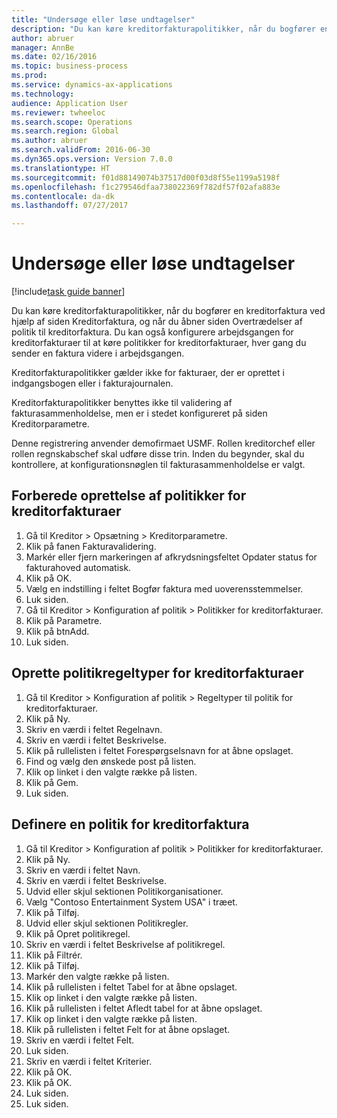 ```yaml
--- 
title: "Undersøge eller løse undtagelser"
description: "Du kan køre kreditorfakturapolitikker, når du bogfører en kreditorfaktura ved hjælp af siden Kreditorfaktura, og når du åbner siden Overtrædelser af politik til kreditorfaktura."
author: abruer
manager: AnnBe
ms.date: 02/16/2016
ms.topic: business-process
ms.prod: 
ms.service: dynamics-ax-applications
ms.technology: 
audience: Application User
ms.reviewer: twheeloc
ms.search.scope: Operations
ms.search.region: Global
ms.author: abruer
ms.search.validFrom: 2016-06-30
ms.dyn365.ops.version: Version 7.0.0
ms.translationtype: HT
ms.sourcegitcommit: f01d88149074b37517d00f03d8f55e1199a5198f
ms.openlocfilehash: f1c279546dfaa738022369f782df57f02afa883e
ms.contentlocale: da-dk
ms.lasthandoff: 07/27/2017

---
```

# <a name="research-or-resolve-exceptions"></a>Undersøge eller løse undtagelser

[!include[task guide banner](../../includes/task-guide-banner.md)]

Du kan køre kreditorfakturapolitikker, når du bogfører en kreditorfaktura ved hjælp af siden Kreditorfaktura, og når du åbner siden Overtrædelser af politik til kreditorfaktura. Du kan også konfigurere arbejdsgangen for kreditorfakturaer til at køre politikker for kreditorfakturaer, hver gang du sender en faktura videre i arbejdsgangen. 

Kreditorfakturapolitikker gælder ikke for fakturaer, der er oprettet i indgangsbogen eller i fakturajournalen. 

Kreditorfakturapolitikker benyttes ikke til validering af fakturasammenholdelse, men er i stedet konfigureret på siden Kreditorparametre.

Denne registrering anvender demofirmaet USMF. Rollen kreditorchef eller rollen regnskabschef skal udføre disse trin. Inden du begynder, skal du kontrollere, at konfigurationsnøglen til fakturasammenholdelse er valgt.


## <a name="prepare-to-create-vendor-invoice-policies"></a>Forberede oprettelse af politikker for kreditorfakturaer
1. Gå til Kreditor > Opsætning > Kreditorparametre.
2. Klik på fanen Fakturavalidering.
3. Markér eller fjern markeringen af afkrydsningsfeltet Opdater status for fakturahoved automatisk.
4. Klik på OK.
5. Vælg en indstilling i feltet Bogfør faktura med uoverensstemmelser.
6. Luk siden.
7. Gå til Kreditor > Konfiguration af politik > Politikker for kreditorfakturaer.
8. Klik på Parametre.
9. Klik på btnAdd.
10. Luk siden.

## <a name="create-policy-rule-types-for-vendor-invoices"></a>Oprette politikregeltyper for kreditorfakturaer
1. Gå til Kreditor > Konfiguration af politik > Regeltyper til politik for kreditorfakturaer.
2. Klik på Ny.
3. Skriv en værdi i feltet Regelnavn.
4. Skriv en værdi i feltet Beskrivelse.
5. Klik på rullelisten i feltet Forespørgselsnavn for at åbne opslaget.
6. Find og vælg den ønskede post på listen.
7. Klik op linket i den valgte række på listen.
8. Klik på Gem.
9. Luk siden.

## <a name="define-a-vendor-invoice-policy"></a>Definere en politik for kreditorfaktura
1. Gå til Kreditor > Konfiguration af politik > Politikker for kreditorfakturaer.
2. Klik på Ny.
3. Skriv en værdi i feltet Navn.
4. Skriv en værdi i feltet Beskrivelse.
5. Udvid eller skjul sektionen Politikorganisationer.
6. Vælg "Contoso Entertainment System USA" i træet.
7. Klik på Tilføj.
8. Udvid eller skjul sektionen Politikregler.
9. Klik på Opret politikregel.
10. Skriv en værdi i feltet Beskrivelse af politikregel.
11. Klik på Filtrér.
12. Klik på Tilføj.
13. Markér den valgte række på listen.
14. Klik på rullelisten i feltet Tabel for at åbne opslaget.
15. Klik op linket i den valgte række på listen.
16. Klik på rullelisten i feltet Afledt tabel for at åbne opslaget.
17. Klik op linket i den valgte række på listen.
18. Klik på rullelisten i feltet Felt for at åbne opslaget.
19. Skriv en værdi i feltet Felt.
20. Luk siden.
21. Skriv en værdi i feltet Kriterier.
22. Klik på OK.
23. Klik på OK.
24. Luk siden.
25. Luk siden.


